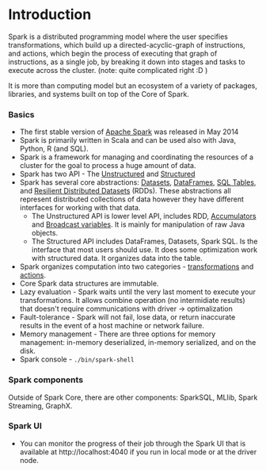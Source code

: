 Introduction
=============

Spark is a distributed programming model where the user specifies transformations, which build up a directed-acyclic-graph of instructions, and actions, which begin the process of executing that graph of instructions, as a single job, by breaking it down into stages and tasks to execute across the cluster. (note: quite complicated right :D )

It is more than computing model but an ecosystem of a variety of packages, libraries, and systems built on top of the Core of Spark.

### Basics
* The first stable version of [Apache Spark](https://spark.apache.org/) was released in May 2014
* Spark is primarily written in Scala and can be used also with Java, Python, R (and SQL).
* Spark is a framework for managing and coordinating the resources of a cluster for the goal to process a huge amount of data.
* Spark has two API - The [Unstructured]() and [Structured]()
* Spark has several core abstractions: [Datasets](), [DataFrames](), [SQL Tables](), and [Resilient Distributed Datasets](https://github.com/OndrejKucera/knowledge_spark/blob/master/RDD.md) (RDDs). These abstractions all represent distributed collections of data however they have different interfaces for working with that data.
  * The Unstructured API is lower level API, includes RDD, [Accumulators]() and [Broadcast variables](). It is mainly for manipulation of raw Java objects.
  * The Structured API includes DataFrames, Datasets, Spark SQL. Is the interface that most users should use. It does some optimization work with structured data. It organizes data into the table.
* Spark organizes computation into two categories - [transformations](https://github.com/OndrejKucera/knowledge_spark/blob/master/RDD.md#transformation) and [actions](https://github.com/OndrejKucera/knowledge_spark/blob/master/RDD.md#action).
* Core Spark data structures are immutable.
* Lazy evaluation - Spark waits until the very last moment to execute your transformations. It allows combine operation (no intermidiate results) that doesn't require communications with driver -> optimalization
* Fault-tolerance - Spark will not fail, lose data, or return inaccurate results in the event of a host machine or network failure.
* Memory management - There are three options for memory management: in-memory deserialized, in-memory serialized, and on the disk.
* Spark console - `./bin/spark-shell`

### Spark components
Outside of Spark Core, there are other components: SparkSQL, MLlib, Spark Streaming, GraphX.

### Spark UI
* You can monitor the progress of their job through the Spark UI that is available at http://localhost:4040 if you run in local mode or at the driver node.
